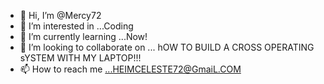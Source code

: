 - 👋 Hi, I’m @Mercy72
- 👀 I’m interested in ...Coding
- 🌱 I’m currently learning ...Now!
- 💞️ I’m looking to collaborate on ... hOW TO BUILD A CROSS OPERATING sYSTEM WITH MY LAPTOP!!!
- 📫 How to reach me ...HEIMCELESTE72@GmaiL.COM

<!---
Mercy72/Mercy72 is a ✨ special ✨ repository because its `README.md` (this file) appears on your GitHub profile.
You can click the Preview link to take a look at your changes.
--->

